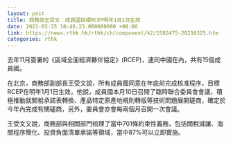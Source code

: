 ```yaml
---
layout: post
title: 商務部王受文：成員國目標RCEP明年1月1日生效
date: 2021-03-25 10:46:23.000000000 +08:00
link: https://news.rthk.hk/rthk/ch/component/k2/1582475-20210325.htm
categories: rthk
---
```


去年11月簽署的《區域全面經濟夥伴協定》(RCEP)，連同中國在內，共有15個成員國。

在北京，商務部副部長王受文說，所有成員國同意在年底前完成核准程序，目標RCEP在明年1月1日生效。他說，成員國本月10日召開了臨時聯合委員會會議，積極推動就關稅承諾表轉換、產品特定原產地規則轉版等技術問題展開磋商，確定於今年內完成有關磋商，另外，委員會亦會每兩個月召開一次會議。

王受文又說，商務部與相關部門梳理了當中701條約束性義務，包括關稅減讓、海關程序簡化、投資負面清單承諾等領域，當中87%可以立即實施。
